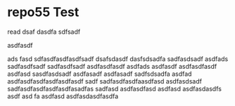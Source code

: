 # repo55 Test
read
dsaf dasdfa sdfsadf

asdfasdf

ads fasd
sdfasdfasdfasdfsadf
dsafsdasdf
dasfsdsadfa
sadfasdsadf
asdfads
sadfasdfsadf
sadfasdfsadf
asdfasdfasdf
asdfads
asdfasdf
asdfasdfasdf
asdfasd
sasdfasdsadf
asdfasadf
asdfasadf
sadfsdsadfa
asdfad
asdfasdfasdfasdfasdfasdf
sadf
sadfasdfasdfaasdfasd
asdfasdsadf
sadfasdfasdfasdfasdfasadfas
sadfasd
asdfasdfasd
asdfasd
asdfasdasdfs
asdf
asd
fa
asdfasd
asdfasdasdfasdfa
